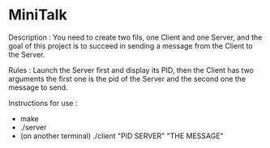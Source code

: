 # MiniTalk

Description : 
You need to create two fils, one Client and one Server, and the goal of this project is to succeed in sending a message from the Client to the Server.

Rules :
Launch the Server first and display its PID, then the Client has two arguments the first one is the pid of the Server and the second one the message to send. 

Instructions for use  :
- make
- ./server
- (on another terminal) ./client "PID SERVER" "THE MESSAGE"
